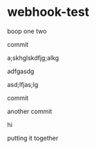 # webhook-test

boop
one two


commit


a;skhglskdfjg;alkg


adfgasdg

asd;lfjas;lg


commit


another commit


hi

putting it together

